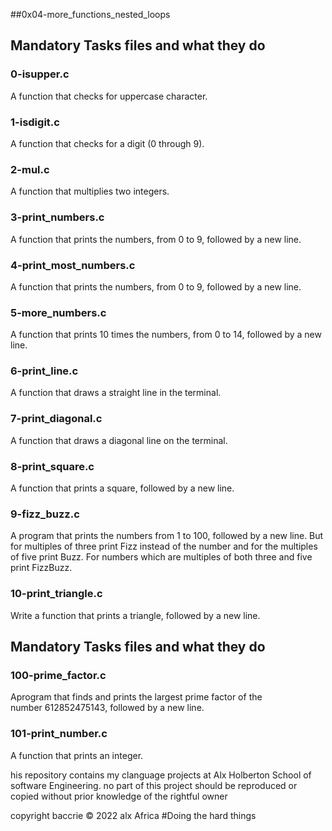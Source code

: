 ##0x04-more_functions_nested_loops
##	Mandatory Tasks files and what they do
###	0-isupper.c
A function that checks for uppercase character.

###	1-isdigit.c
A function that checks for a digit (0 through 9).

###	2-mul.c
A function that multiplies two integers.

###	3-print_numbers.c
A function that prints the numbers, from 0 to 9, followed by a new line.

###	4-print_most_numbers.c
A function that prints the numbers, from 0 to 9, followed by a new line.

###	5-more_numbers.c
A function that prints 10 times the numbers, from 0 to 14, followed by a new line.

###	6-print_line.c
A function that draws a straight line in the terminal.

###	7-print_diagonal.c
A function that draws a diagonal line on the terminal.

###	8-print_square.c
A function that prints a square, followed by a new line.

###	9-fizz_buzz.c
A program that prints the numbers from 1 to 100, followed by a new line. But for multiples of three print Fizz instead of the number and for the multiples of five print Buzz. For numbers which are multiples of both three and five print FizzBuzz.

###	10-print_triangle.c
Write a function that prints a triangle, followed by a new line.

##      Mandatory Tasks files and what they do
###	100-prime_factor.c
Aprogram that finds and prints the largest prime factor of the number 612852475143, followed by a new line.

###	101-print_number.c
A  function that prints an integer.

his repository contains my clanguage projects at Alx Holberton School of software Engineering.
no part of this project should be reproduced or copied without prior knowledge of the rightful owner

copyright baccrie  © 2022 alx Africa
#Doing the hard things
